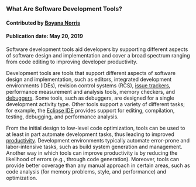 ### What Are Software Development Tools?
#### Contributed by [Boyana Norris](https://github.com/brnorris03)
#### Publication date: May 20, 2019

<!--deck start--->
Software development tools aid developers by supporting different aspects of software design and implementation and cover a broad spectrum ranging from code editing to improving developer productivity.
<!--deck end--->

<!--body start--->
Development tools are tools that support different aspects of software design and implementation, such as editors, 
integrated development environments (IDEs), revision control systems (RCS), [issue trackers](WhatIsIssueTracking.md), 
performance measurement and analysis tools, memory checkers, and [debuggers](WhatIsDebugging.md). Some tools, such as debuggers, are designed for a single development activity type.  Other tools support a variety of different tasks; for example, the [Eclipse IDE](https://eclipse.org/ide/) provides support for editing, compilation, testing, debugging, and performance analysis.

From the initial design to low-level code optimization, tools can be used to 
at least in part automate development tasks, thus leading to improved [productivity](WhatIsSwProductivity.md).
Development environments typically automate error-prone and labor-intensive tasks, such as build system
generation and management.
Another way in which tools can improve productivity is by reducing the likelihood of errors (e.g., 
through code generation). Moreover,
tools can provide better coverage than any manual approach in certain areas, such as code analysis
(for memory problems, style, and performance) and optimization.
<!-- body end --->

<!---
Publish: yes
Pinned: yes
Topics: development tools
--->
